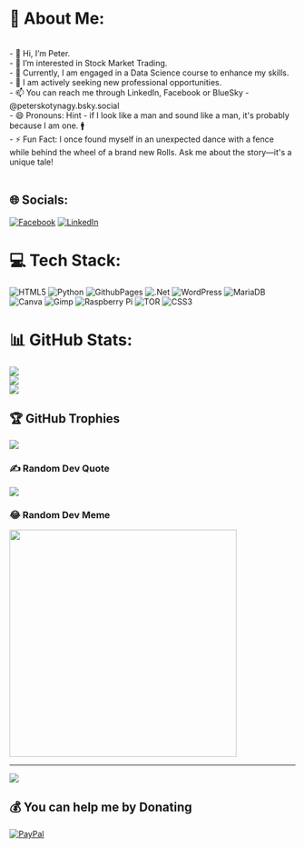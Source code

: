 # 💫 About Me:
<br>- 👋 Hi, I’m Peter.<br>- 👀 I’m interested in Stock Market Trading.<br>- 🌱 Currently, I am engaged in a Data Science course to enhance my skills.<br>- 💞️ I am actively seeking new professional opportunities.<br>- 📫 You can reach me through LinkedIn, Facebook or BlueSky - @peterskotynagy.bsky.social<br>- 😄 Pronouns: Hint - if I look like a man and sound like a man, it's probably because I am one. 🚹<br>- ⚡ Fun Fact: I once found myself in an unexpected dance with a fence while behind the wheel of a brand new Rolls. Ask me about the story—it's a unique tale!<br><br>

## 🌐 Socials:
[![Facebook](https://img.shields.io/badge/Facebook-%231877F2.svg?logo=Facebook&logoColor=white)](https://facebook.com/peter.s.nagy.3) [![LinkedIn](https://img.shields.io/badge/LinkedIn-%230077B5.svg?logo=linkedin&logoColor=white)](https://linkedin.com/in/peter-nagy-95b66487) 

# 💻 Tech Stack:
![HTML5](https://img.shields.io/badge/html5-%23E34F26.svg?style=for-the-badge&logo=html5&logoColor=white) ![Python](https://img.shields.io/badge/python-3670A0?style=for-the-badge&logo=python&logoColor=ffdd54) ![GithubPages](https://img.shields.io/badge/github%20pages-121013?style=for-the-badge&logo=github&logoColor=white) ![.Net](https://img.shields.io/badge/.NET-5C2D91?style=for-the-badge&logo=.net&logoColor=white) ![WordPress](https://img.shields.io/badge/WordPress-%23117AC9.svg?style=for-the-badge&logo=WordPress&logoColor=white) ![MariaDB](https://img.shields.io/badge/MariaDB-003545?style=for-the-badge&logo=mariadb&logoColor=white) ![Canva](https://img.shields.io/badge/Canva-%2300C4CC.svg?style=for-the-badge&logo=Canva&logoColor=white) ![Gimp](https://img.shields.io/badge/Gimp-657D8B?style=for-the-badge&logo=gimp&logoColor=FFFFFF) ![Raspberry Pi](https://img.shields.io/badge/-RaspberryPi-C51A4A?style=for-the-badge&logo=Raspberry-Pi) ![TOR](https://img.shields.io/badge/tor-%237E4798.svg?style=for-the-badge&logo=tor-project&logoColor=white) ![CSS3](https://img.shields.io/badge/css3-%231572B6.svg?style=for-the-badge&logo=css3&logoColor=white)
# 📊 GitHub Stats:
![](https://github-readme-stats.vercel.app/api?username=Skoteinos1&theme=light&hide_border=false&include_all_commits=false&count_private=false)<br/>
![](https://github-readme-streak-stats.herokuapp.com/?user=Skoteinos1&theme=light&hide_border=false)<br/>
![](https://github-readme-stats.vercel.app/api/top-langs/?username=Skoteinos1&theme=light&hide_border=false&include_all_commits=false&count_private=false&layout=compact)

## 🏆 GitHub Trophies
![](https://github-profile-trophy.vercel.app/?username=Skoteinos1&theme=flat&no-frame=true&no-bg=true&margin-w=4)

### ✍️ Random Dev Quote
![](https://quotes-github-readme.vercel.app/api?type=horizontal&theme=light)

### 😂 Random Dev Meme
<img src='https://randommeme-five.vercel.app/' style="height: 400px;"/>

---
[![](https://visitcount.itsvg.in/api?id=Skoteinos1&icon=0&color=3)](https://visitcount.itsvg.in)

  ## 💰 You can help me by Donating
  [![PayPal](https://img.shields.io/badge/PayPal-00457C?style=for-the-badge&logo=paypal&logoColor=white)](https://paypal.me/pnagy5) 

  
<!-- Proudly created with GPRM ( https://gprm.itsvg.in ) -->

<!---
Skoteinos1/Skoteinos1 is a ✨ special ✨ repository because its `README.md` (this file) appears on your GitHub profile.
You can click the Preview link to take a look at your changes.
--->
